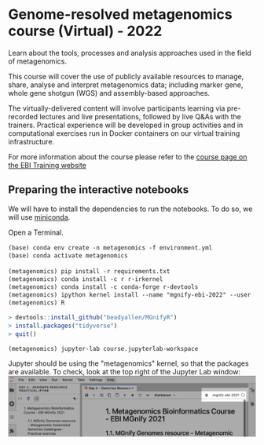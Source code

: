 # Genome-resolved metagenomics course (Virtual) - 2022

Learn about the tools, processes and analysis approaches used in the field of metagenomics.

This course will cover the use of publicly available resources to manage, share, analyse and interpret metagenomics data; including marker gene, whole gene shotgun (WGS) and assembly-based approaches.

The virtually-delivered content will involve participants learning via pre-recorded lectures and live presentations, followed by live Q&As with the trainers. Practical experience will be developed in group activities and in computational exercises run in Docker containers on our virtual training infrastructure.

For more information about the course please refer to the [course page on the EBI Training website](https://www.ebi.ac.uk/training/events/metagenomics-bioinformatics-2022)

## Preparing the interactive notebooks

We will have to install the dependencies to run the notebooks. To do so, we will use [miniconda](https://docs.conda.io/en/latest/miniconda.html).

Open a Terminal.

```shell
(base) conda env create -n metagenomics -f environment.yml
(base) conda activate metagenomics

(metagenomics) pip install -r requirements.txt
(metagenomics) conda install -c r r-irkernel
(metagenomics) conda install -c conda-forge r-devtools
(metagenomics) ipython kernel install --name "mgnify-ebi-2022" --user
(metagenomics) R
```

```R
> devtools::install_github("beadyallen/MGnifyR")
> install.packages("tidyverse")
> quit()
```

```shell
(metagenomics) jupyter-lab course.jupyterlab-workspace
```

Jupyter should be using the "metagenomics" kernel, so that the packages are available.
To check, look at the top right of the Jupyter Lab window:
![selecting kernel in jupyter](notebooks/assets/jupyter-kernel-selection.png)
